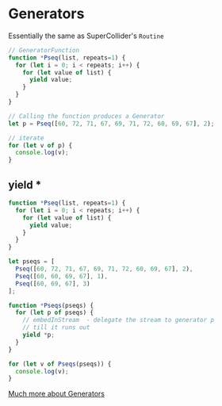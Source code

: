 # Generators

Essentially the same as SuperCollider's `Routine`

```js
// GeneratorFunction
function *Pseq(list, repeats=1) {
  for (let i = 0; i < repeats; i++) {
    for (let value of list) {
      yield value;
    }
  }
}

// Calling the function produces a Generator
let p = Pseq([60, 72, 71, 67, 69, 71, 72, 60, 69, 67], 2);

// iterate
for (let v of p) {
  console.log(v);
}
```

## yield *

```js
function *Pseq(list, repeats=1) {
  for (let i = 0; i < repeats; i++) {
    for (let value of list) {
      yield value;
    }
  }
}

let pseqs = [
  Pseq([60, 72, 71, 67, 69, 71, 72, 60, 69, 67], 2),
  Pseq([60, 60, 69, 67], 1),
  Pseq([60, 69, 67], 3)
];

function *Pseqs(pseqs) {
  for (let p of pseqs) {
    // embedInStream  - delegate the stream to generator p
    // till it runs out
    yield *p;
  }
}

for (let v of Pseqs(pseqs)) {
  console.log(v);
}

```

[Much more about Generators](https://github.com/getify/You-Dont-Know-JS/blob/master/async%20%26%20performance/ch4.md)
